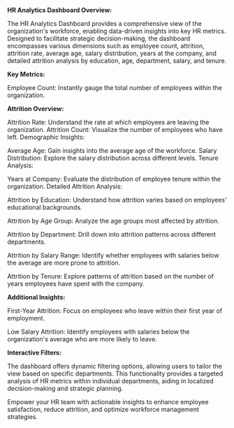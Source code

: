 **HR Analytics Dashboard Overview:**

The HR Analytics Dashboard provides a comprehensive view of the organization's workforce, enabling data-driven insights into key HR metrics. Designed to facilitate strategic decision-making, the dashboard encompasses various dimensions such as employee count, attrition, attrition rate, average age, salary distribution, years at the company, and detailed attrition analysis by education, age, department, salary, and tenure.

**Key Metrics:**

Employee Count: Instantly gauge the total number of employees within the organization.

**Attrition Overview:**

Attrition Rate: Understand the rate at which employees are leaving the organization.
Attrition Count: Visualize the number of employees who have left.
Demographic Insights:

Average Age: Gain insights into the average age of the workforce.
Salary Distribution: Explore the salary distribution across different levels.
Tenure Analysis:

Years at Company: Evaluate the distribution of employee tenure within the organization.
Detailed Attrition Analysis:

Attrition by Education: Understand how attrition varies based on employees' educational backgrounds.

Attrition by Age Group: Analyze the age groups most affected by attrition.

Attrition by Department: Drill down into attrition patterns across different departments.

Attrition by Salary Range: Identify whether employees with salaries below the average are more prone to attrition.

Attrition by Tenure: Explore patterns of attrition based on the number of years employees have spent with the company.

**Additional Insights:**

First-Year Attrition: Focus on employees who leave within their first year of employment.

Low Salary Attrition: Identify employees with salaries below the organization's average who are more likely to leave.

**Interactive Filters:**

The dashboard offers dynamic filtering options, allowing users to tailor the view based on specific departments. This functionality provides a targeted analysis of HR metrics within individual departments, aiding in localized decision-making and strategic planning.

Empower your HR team with actionable insights to enhance employee satisfaction, reduce attrition, and optimize workforce management strategies.
